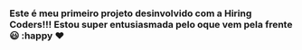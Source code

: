 ### Este é meu primeiro projeto desinvolvido com a Hiring Coders!!! Estou super entusiasmada pelo oque vem pela frente :smiley: :happy :heart:

